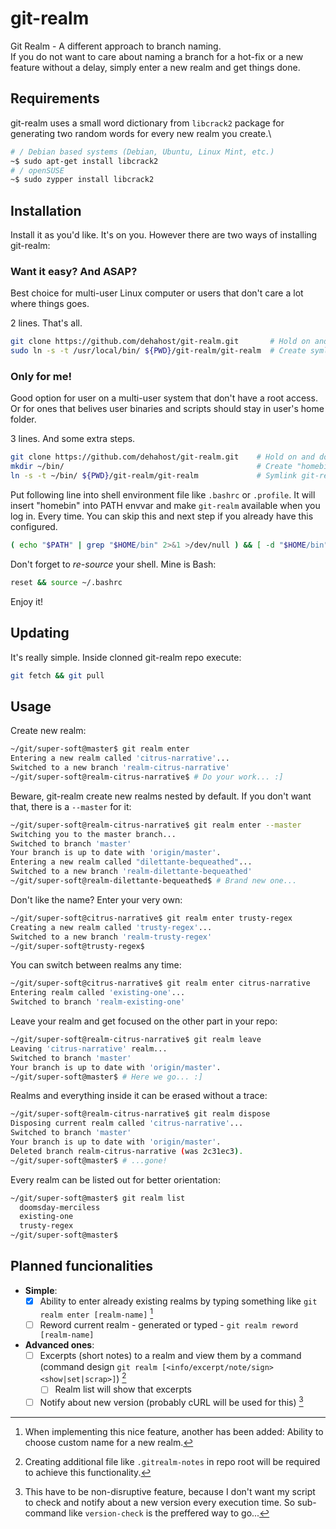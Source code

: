 # git-realm

Git Realm - A different approach to branch naming.\
If you do not want to care about naming a branch for a hot-fix or a new feature without a delay, simply enter a new realm and get things done.

## Requirements

git-realm uses a small word dictionary from `libcrack2` package for generating two random words for every new realm you create.\
```bash
# / Debian based systems (Debian, Ubuntu, Linux Mint, etc.)
~$ sudo apt-get install libcrack2
# / openSUSE
~$ sudo zypper install libcrack2
```

## Installation

Install it as you'd like. It's on you. However there are two ways of installing git-realm:

### Want it easy? And ASAP?
Best choice for multi-user Linux computer or users that don't care a lot where things goes.

2 lines. That's all.
```bash
git clone https://github.com/dehahost/git-realm.git       # Hold on and do not cd into the repo!
sudo ln -s -t /usr/local/bin/ ${PWD}/git-realm/git-realm  # Create symlink in /usr/local/bin/
```

### Only for me!
Good option for user on a multi-user system that don't have a root access. Or for ones that belives user binaries and scripts should stay in user's home folder.

3 lines. And some extra steps.
```bash
git clone https://github.com/dehahost/git-realm.git    # Hold on and do not cd into the repo!
mkdir ~/bin/                                           # Create "homebin"
ln -s -t ~/bin/ ${PWD}/git-realm/git-realm             # Symlink git-realm in
```

Put following line into shell environment file like `.bashrc` or `.profile`. It will insert "homebin" into PATH envvar and make `git-realm` available when you log in. Every time.
You can skip this and next step if you already have this configured.
```bash
( echo "$PATH" | grep "$HOME/bin" 2>&1 >/dev/null ) && [ -d "$HOME/bin" ] && export PATH="$PATH:$HOME/bin"
```

Don't forget to *re-source* your shell. Mine is Bash:
```bash
reset && source ~/.bashrc
```

Enjoy it!

## Updating

It's really simple. Inside clonned git-realm repo execute:
```bash
git fetch && git pull
```

## Usage

Create new realm:
```bash
~/git/super-soft@master$ git realm enter
Entering a new realm called 'citrus-narrative'...
Switched to a new branch 'realm-citrus-narrative'
~/git/super-soft@realm-citrus-narrative$ # Do your work... :]
```

Beware, git-realm create new realms nested by default. If you don't want that, there is a `--master` for it:
```bash
~/git/super-soft@realm-citrus-narrative$ git realm enter --master
Switching you to the master branch...
Switched to branch 'master'
Your branch is up to date with 'origin/master'.
Entering a new realm called "dilettante-bequeathed"...
Switched to a new branch 'realm-dilettante-bequeathed'
~/git/super-soft@realm-dilettante-bequeathed$ # Brand new one...
```

Don't like the name? Enter your very own:
```bash
~/git/super-soft@citrus-narrative$ git realm enter trusty-regex
Creating a new realm called 'trusty-regex'...
Switched to a new branch 'realm-trusty-regex'
~/git/super-soft@trusty-regex$
```

You can switch between realms any time:
```bash
~/git/super-soft@citrus-narrative$ git realm enter citrus-narrative
Entering realm called 'existing-one'...
Switched to branch 'realm-existing-one'
```

Leave your realm and get focused on the other part in your repo:
```bash
~/git/super-soft@realm-citrus-narrative$ git realm leave
Leaving 'citrus-narrative' realm...
Switched to branch 'master'
Your branch is up to date with 'origin/master'.
~/git/super-soft@master$ # Here we go... :]
```

Realms and everything inside it can be erased without a trace:
```bash
~/git/super-soft@realm-citrus-narrative$ git realm dispose
Disposing current realm called 'citrus-narrative'...
Switched to branch 'master'
Your branch is up to date with 'origin/master'.
Deleted branch realm-citrus-narrative (was 2c31ec3).
~/git/super-soft@master$ # ...gone!
```

Every realm can be listed out for better orientation:
```bash
~/git/super-soft@master$ git realm list
  doomsday-merciless
  existing-one
  trusty-regex
~/git/super-soft@master$
```

## Planned funcionalities

- __Simple__:
  - [x] Ability to enter already existing realms by typing something like `git realm enter [realm-name]` [^1]
  - [ ] Reword current realm - generated or typed - `git realm reword [realm-name]`
- __Advanced ones__:
  - [ ] Excerpts (short notes) to a realm and view them by a command (command design `git realm [<info/excerpt/note/sign> <show|set|scrap>]`) [^2]
    - [ ] Realm list will show that excerpts
  - [ ] Notify about new version (probably cURL will be used for this) [^3]

[^1]: When implementing this nice feature, another has been added: Ability to choose custom name for a new realm.
[^2]: Creating additional file like `.gitrealm-notes` in repo root will be required to achieve this functionality.
[^3]: This have to be non-disruptive feature, because I don't want my script to check and notify about a new version every execution time. So sub-command like `version-check` is the preffered way to go...
